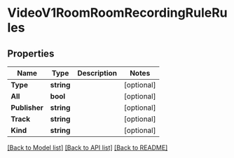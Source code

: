 # VideoV1RoomRoomRecordingRuleRules

## Properties

Name | Type | Description | Notes
------------ | ------------- | ------------- | -------------
**Type** | **string** |  |[optional] 
**All** | **bool** |  |[optional] 
**Publisher** | **string** |  |[optional] 
**Track** | **string** |  |[optional] 
**Kind** | **string** |  |[optional] 

[[Back to Model list]](../README.md#documentation-for-models) [[Back to API list]](../README.md#documentation-for-api-endpoints) [[Back to README]](../README.md)


